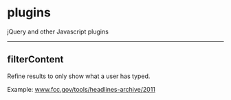 plugins
=======

jQuery and other Javascript plugins 

- - -

filterContent
-------------
Refine results to only show what a user has typed.

Example: www.fcc.gov/tools/headlines-archive/2011


